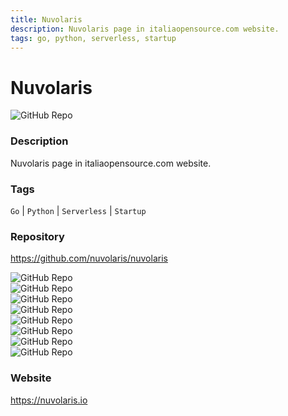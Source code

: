 ```yaml
---
title: Nuvolaris
description: Nuvolaris page in italiaopensource.com website.
tags: go, python, serverless, startup
---
```

        

# Nuvolaris

![GitHub Repo](https://img.shields.io/static/v1?label=category&message=opensource&color=green)

### Description

Nuvolaris page in italiaopensource.com website.

### Tags

`Go` | `Python` | `Serverless` | `Startup`

### Repository

https://github.com/nuvolaris/nuvolaris

![GitHub Repo](https://img.shields.io/github/stars/nuvolaris/nuvolaris?style=social)<br />![GitHub Repo](https://img.shields.io/github/forks/nuvolaris/nuvolaris?style=social)<br />![GitHub Repo](https://img.shields.io/github/v/tag/nuvolaris/nuvolaris?style=social)<br />![GitHub Repo](https://img.shields.io/github/contributors/nuvolaris/nuvolaris)<br />![GitHub Repo](https://img.shields.io/github/issues-pr/nuvolaris/nuvolaris)<br />![GitHub Repo](https://img.shields.io/github/issues/nuvolaris/nuvolaris)<br />![GitHub Repo](https://img.shields.io/github/license/nuvolaris/nuvolaris)<br />![GitHub Repo](https://img.shields.io/github/last-commit/nuvolaris/nuvolaris)<br />

### Website

https://nuvolaris.io